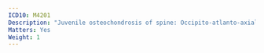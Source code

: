 ```yaml
---
ICD10: M4201
Description: "Juvenile osteochondrosis of spine: Occipito-atlanto-axial region"
Matters: Yes
Weight: 1
---
```

